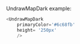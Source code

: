 UndrawMapDark example:
```js 
<UndrawMapDark
    primaryColor='#6c68fb'
    height= '250px'
    />
```